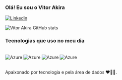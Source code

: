 
### Olá! Eu sou o Vitor Akira

[![Linkedin](https://img.shields.io/badge/LinkedIn-0077B5?style=for-the-badge&logo=linkedin&logoColor=white)](https://www.linkedin.com/in/vitor-akira-7a3a55199/)

![Vitor Akira GitHub stats](https://github-readme-stats.vercel.app/api?username=VitorAkira-me&show_icons=true&theme=dark)

### Tecnologias que uso no meu dia

<div style="display: inline_block"><br/>
    <img align="center" alt="Azure" src="https://img.shields.io/badge/microsoft%20azure-0089D6?style=for-the-badge&logo=microsoft-azure&logoColor=white" />
    <img align="center" alt="Azure" src="https://img.shields.io/badge/Python-14354C?style=for-the-badge&logo=python&logoColor=white" />
    <img align="center" alt="Azure" src="https://img.shields.io/badge/Databricks-FF3621?style=for-the-badge&logo=Databricks&logoColor=white" />
    <img align="center" alt="Azure" src="https://img.shields.io/badge/Microsoft_SQL_Server-CC2927?style=for-the-badge&logo=microsoft-sql-server&logoColor=white" />

</div><br/>

Apaixonado por tecnologia e pela área de dados ❤️🧑‍💻.
